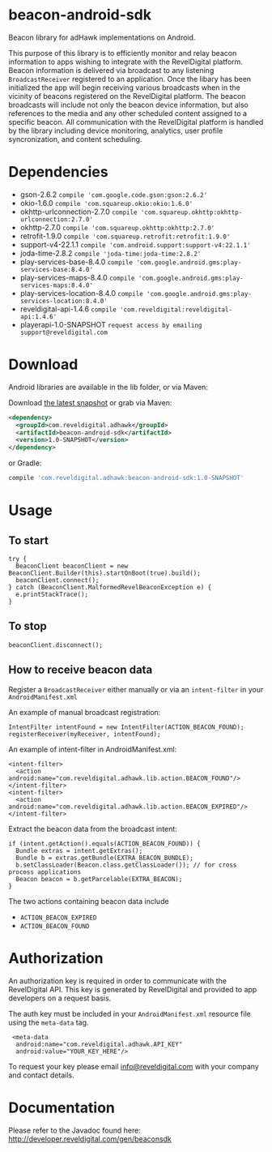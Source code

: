 # beacon-android-sdk
Beacon library for adHawk implementations on Android.

This purpose of this library is to efficiently monitor and relay beacon information to apps wishing to integrate with the RevelDigital platform. Beacon information is delivered via broadcast to any listening ```BroadcastReceiver``` registered to an application. Once the libary has been initialized the app will begin receiving various broadcasts when in the vicinity of beacons registered on the RevelDigital platform. The beacon broadcasts will include not only the beacon device information, but also references to the media and any other scheduled content assigned to a specific beacon. All communication with the RevelDigital platform is handled by the library including device monitoring, analytics, user profile syncronization, and content scheduling.

# Dependencies

  * gson-2.6.2 ```compile 'com.google.code.gson:gson:2.6.2'```
  * okio-1.6.0 ```compile 'com.squareup.okio:okio:1.6.0'```
  * okhttp-urlconnection-2.7.0 ```compile 'com.squareup.okhttp:okhttp-urlconnection:2.7.0'```
  * okhttp-2.7.0 ```compile 'com.squareup.okhttp:okhttp:2.7.0'```
  * retrofit-1.9.0 ```compile 'com.squareup.retrofit:retrofit:1.9.0'```
  * support-v4-22.1.1 ```compile 'com.android.support:support-v4:22.1.1'```
  * joda-time-2.8.2 ```compile 'joda-time:joda-time:2.8.2'```
  * play-services-base-8.4.0 ```compile 'com.google.android.gms:play-services-base:8.4.0'```
  * play-services-maps-8.4.0 ```compile 'com.google.android.gms:play-services-maps:8.4.0'```
  * play-services-location-8.4.0 ```compile 'com.google.android.gms:play-services-location:8.4.0'```
  * reveldigital-api-1.4.6 ```compile 'com.reveldigital:reveldigital-api:1.4.6'```
  * playerapi-1.0-SNAPSHOT ```request access by emailing support@reveldigital.com```

# Download

Android libraries are available in the lib folder, or via Maven:

Download [the latest snapshot][snap] or grab via Maven:
```xml
<dependency>
  <groupId>com.reveldigital.adhawk</groupId>
  <artifactId>beacon-android-sdk</artifactId>
  <version>1.0-SNAPSHOT</version>
</dependency>
```
or Gradle:
```groovy
compile 'com.reveldigital.adhawk:beacon-android-sdk:1.0-SNAPSHOT'
```

# Usage

## To start

```
try {
  BeaconClient beaconClient = new BeaconClient.Builder(this).startOnBoot(true).build();
  beaconClient.connect();
} catch (BeaconClient.MalformedRevelBeaconException e) {
  e.printStackTrace();
}
```

## To stop

```
beaconClient.disconnect();
```

## How to receive beacon data

Register a ```BroadcastReceiver``` either manually or via an ```intent-filter``` in your ```AndroidManifest.xml```

An example of manual broadcast registration:

```
IntentFilter intentFound = new IntentFilter(ACTION_BEACON_FOUND);
registerReceiver(myReceiver, intentFound);
```

An example of intent-filter in AndroidManifest.xml:

```
<intent-filter>
  <action android:name="com.reveldigital.adhawk.lib.action.BEACON_FOUND"/>
</intent-filter>
<intent-filter>
  <action android:name="com.reveldigital.adhawk.lib.action.BEACON_EXPIRED"/>
</intent-filter>
```

Extract the beacon data from the broadcast intent:

```
if (intent.getAction().equals(ACTION_BEACON_FOUND)) {
  Bundle extras = intent.getExtras();
  Bundle b = extras.getBundle(EXTRA_BEACON_BUNDLE);
  b.setClassLoader(Beacon.class.getClassLoader()); // for cross process applications
  Beacon beacon = b.getParcelable(EXTRA_BEACON);
}
```

The two actions containing beacon data include
  * ```ACTION_BEACON_EXPIRED```
  * ```ACTION_BEACON_FOUND```
  
# Authorization

An authorization key is required in order to communicate with the RevelDigital API. This key is generated by RevelDigital and provided to app developers on a request basis.

The auth key must be included in your ```AndroidManifest.xml``` resource file using the ```meta-data``` tag.

```
 <meta-data
  android:name="com.reveldigital.adhawk.API_KEY"
  android:value="YOUR_KEY_HERE"/>
```

To request your key please email info@reveldigital.com with your company and contact details.

# Documentation

Please refer to the Javadoc found here: http://developer.reveldigital.com/gen/beaconsdk


[snap]: https://oss.sonatype.org/content/repositories/snapshots/com/reveldigital/adhawk/beacon-android-sdk/
